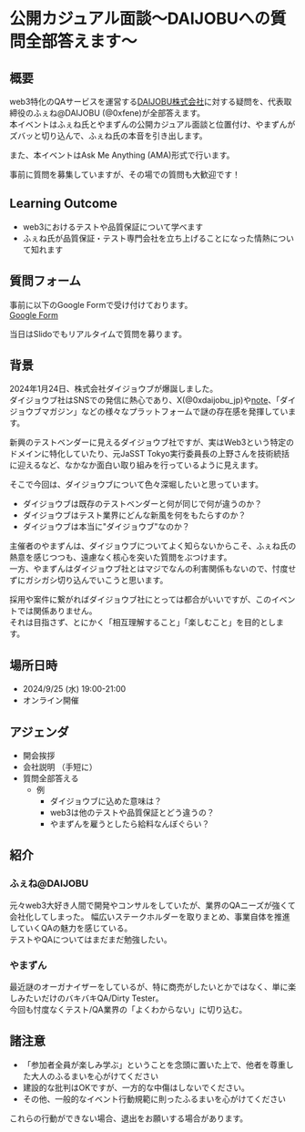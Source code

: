 # 公開カジュアル面談〜DAIJOBUへの質問全部答えます〜

## 概要

web3特化のQAサービスを運営する[DAIJOBU株式会社](https://daijobu.io)に対する疑問を、代表取締役のふぇね@DAIJOBU
(@0xfene)が全部答えます。  
本イベントはふぇね氏とやまずんの公開カジュアル面談と位置付け、やまずんがズバッと切り込んで、ふぇね氏の本音を引き出します。

また、本イベントはAsk Me Anything (AMA)形式で行います。  

事前に質問を募集していますが、その場での質問も大歓迎です！

## Learning Outcome

- web3におけるテストや品質保証について学べます
- ふぇね氏が品質保証・テスト専門会社を立ち上げることになった情熱について知れます

## 質問フォーム

事前に以下のGoogle Formで受け付けております。  
[Google Form](https://docs.google.com/forms/d/e/1FAIpQLSc1a5sMjWY05bS-07hRV0uju-ebCfKThUCfGT37RYuA-wzI5w/viewform?usp=sf_link)  

当日はSlidoでもリアルタイムで質問を募ります。   

## 背景

2024年1月24日、株式会社ダイジョウブが爆誕しました。  
ダイジョウブ社はSNSでの発信に熱心であり、X(@0xdaijobu_jp)や[note](https://note.com/daijobu_inc/)、「ダイジョウブマガジン」などの様々なプラットフォームで謎の存在感を発揮しています。  

新興のテストベンダーに見えるダイジョウブ社ですが、実はWeb3という特定のドメインに特化していたり、元JaSST Tokyo実行委員長の上野さんを技術統括に迎えるなど、なかなか面白い取り組みを行っているように見えます。  

そこで今回は、ダイジョウブについて色々深堀したいと思っています。  

- ダイジョウブは既存のテストベンダーと何が同じで何が違うのか？
- ダイジョウブはテスト業界にどんな新風を何をもたらすのか？
- ダイジョウブは本当に"ダイジョウブ"なのか？

主催者のやまずんは、ダイジョウブについてよく知らないからこそ、ふぇね氏の熱意を感じつつも、遠慮なく核心を突いた質問をぶつけます。  
一方、やまずんはダイジョウブ社とはマジでなんの利害関係もないので、忖度せずにガシガシ切り込んでいこうと思います。  

採用や案件に繋がればダイジョウブ社にとっては都合がいいですが、このイベントでは関係ありません。  
それは目指さず、とにかく「相互理解すること」「楽しむこと」を目的とします。  

## 場所日時
- 2024/9/25 (水) 19:00-21:00
- オンライン開催

## アジェンダ

- 開会挨拶
- 会社説明 （手短に）
- 質問全部答える
    - 例
        - ダイジョウブに込めた意味は？
        - web3は他のテストや品質保証とどう違うの？
        - やまずんを雇うとしたら給料なんぼぐらい？

## 紹介

### ふぇね@DAIJOBU

元々web3大好き人間で開発やコンサルをしていたが、業界のQAニーズが強くて会社化してしまった。
幅広いステークホルダーを取りまとめ、事業自体を推進していくQAの魅力を感じている。  
テストやQAについてはまだまだ勉強したい。  

### やまずん

最近謎のオーガナイザーをしているが、特に商売がしたいとかではなく、単に楽しみたいだけのバキバキQA/Dirty Tester。  
今回も忖度なくテスト/QA業界の「よくわからない」に切り込む。  

## 諸注意

- 「参加者全員が楽しみ学ぶ」ということを念頭に置いた上で、他者を尊重した大人のふるまいを心がけてください
- 建設的な批判はOKですが、一方的な中傷はしないでください。
- その他、一般的なイベント行動規範に則ったふるまいを心がけてください

これらの行動ができない場合、退出をお願いする場合があります。